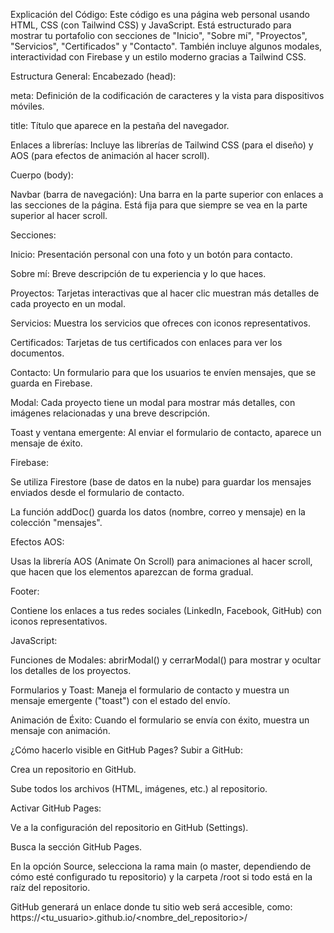 Explicación del Código:
Este código es una página web personal usando HTML, CSS (con Tailwind CSS) y JavaScript. Está estructurado para mostrar tu portafolio con secciones de "Inicio", "Sobre mí", "Proyectos", "Servicios", "Certificados" y "Contacto". También incluye algunos modales, interactividad con Firebase y un estilo moderno gracias a Tailwind CSS.

Estructura General:
Encabezado (head):

meta: Definición de la codificación de caracteres y la vista para dispositivos móviles.

title: Título que aparece en la pestaña del navegador.

Enlaces a librerías: Incluye las librerías de Tailwind CSS (para el diseño) y AOS (para efectos de animación al hacer scroll).

Cuerpo (body):

Navbar (barra de navegación): Una barra en la parte superior con enlaces a las secciones de la página. Está fija para que siempre se vea en la parte superior al hacer scroll.

Secciones:

Inicio: Presentación personal con una foto y un botón para contacto.

Sobre mí: Breve descripción de tu experiencia y lo que haces.

Proyectos: Tarjetas interactivas que al hacer clic muestran más detalles de cada proyecto en un modal.

Servicios: Muestra los servicios que ofreces con iconos representativos.

Certificados: Tarjetas de tus certificados con enlaces para ver los documentos.

Contacto: Un formulario para que los usuarios te envíen mensajes, que se guarda en Firebase.

Modal: Cada proyecto tiene un modal para mostrar más detalles, con imágenes relacionadas y una breve descripción.

Toast y ventana emergente: Al enviar el formulario de contacto, aparece un mensaje de éxito.

Firebase:

Se utiliza Firestore (base de datos en la nube) para guardar los mensajes enviados desde el formulario de contacto.

La función addDoc() guarda los datos (nombre, correo y mensaje) en la colección "mensajes".

Efectos AOS:

Usas la librería AOS (Animate On Scroll) para animaciones al hacer scroll, que hacen que los elementos aparezcan de forma gradual.

Footer:

Contiene los enlaces a tus redes sociales (LinkedIn, Facebook, GitHub) con iconos representativos.

JavaScript:

Funciones de Modales: abrirModal() y cerrarModal() para mostrar y ocultar los detalles de los proyectos.

Formularios y Toast: Maneja el formulario de contacto y muestra un mensaje emergente ("toast") con el estado del envío.

Animación de Éxito: Cuando el formulario se envía con éxito, muestra un mensaje con animación.

¿Cómo hacerlo visible en GitHub Pages?
Subir a GitHub:

Crea un repositorio en GitHub.

Sube todos los archivos (HTML, imágenes, etc.) al repositorio.

Activar GitHub Pages:

Ve a la configuración del repositorio en GitHub (Settings).

Busca la sección GitHub Pages.

En la opción Source, selecciona la rama main (o master, dependiendo de cómo esté configurado tu repositorio) y la carpeta /root si todo está en la raíz del repositorio.

GitHub generará un enlace donde tu sitio web será accesible, como: https://<tu_usuario>.github.io/<nombre_del_repositorio>/
